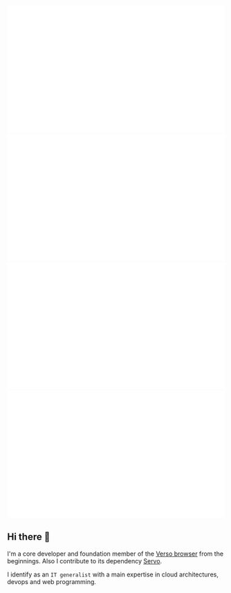 
<div align="center">
<a href="https://github.com/Mikopet#gh-dark-mode-only">
<img src="https://github.com/Mikopet/gh-stats/blob/master/generated/overview.svg#gh-dark-mode-only" />
<img src="https://github.com/Mikopet/gh-stats/blob/master/generated/languages.svg#gh-dark-mode-only" />
</a>
<a href="https://github.com/Mikopet#gh-light-mode-only">
<img src="https://github.com/Mikopet/gh-stats/blob/master/generated/overview.svg#gh-dark-mode-only#gh-light-mode-only" />
<img src="https://github.com/Mikopet/gh-stats/blob/master/generated/languages.svg#gh-dark-mode-only#gh-light-mode-only" />
</a>

</div>

## Hi there 👋

I'm a core developer and foundation member of the [Verso browser] from the beginnings. Also I contribute to its dependency [Servo].

I identify as an `IT generalist` with a main expertise in cloud architectures, devops and web programming.

[Verso browser]: https://github.com/versotile-org/verso
[Servo]: https://github.com/servo/servo
